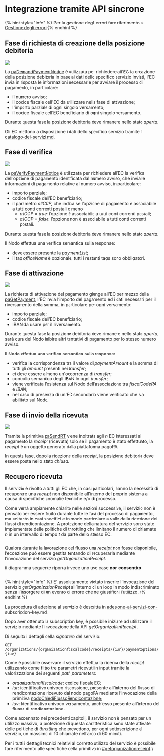 # Integrazione tramite API sincrone

{% hint style="info" %}
Per la gestione degli errori fare riferimento a [Gestione degli errori](http://localhost:5000/o/KXYtsf32WSKm6ga638R3/s/mU2qgiLV1G3m9z1VjAOc/ "mention")
{% endhint %}

## Fase di richiesta di creazione della posizione debitoria

![](../../.gitbook/assets/paDemandPaymentNotice.png)

La [paDemandPaymentNotice](../../appendici/primitive.md#pademandpaymentnotice) è utilizzata per richiedere all’EC la creazione della posizione debitoria in base ai dati dello specifico servizio inviati, l'EC invia in risposta le informazioni necessarie per avviare il processo di pagamento, in particolare:

* il numero avviso;
* il codice fiscale dell'EC da utilizzare nella fase di attivazione;
* l'importo parziale di ogni singolo versamento;
* il codice fiscale dell’EC beneficiario di ogni singolo versamento.

Durante questa fase la posizione debitoria deve rimanere nello stato _aperta._

Gli EC mettono a disposizione i dati dello specifico servizio tramite il [catalogo-dei-servizi.md](../../casi-duso/pagamento-spontaneo-presso-psp/catalogo-dei-servizi.md "mention").

## Fase di verifica

![](../../.gitbook/assets/paVerifyPaymentNotice.png)

La [paVerifyPaymentNotice](../../appendici/primitive.md#paverifypaymentnotice) è utilizzata per richiedere all’EC la verifica dell’opzione di pagamento identificata dal numero avviso, che invia le informazioni di pagamento relative al numero avviso, in particolare:

* importo parziale;
* codice fiscale dell’EC beneficiario;
* il parametro _allCCP,_ che indica se l’opzione di pagamento è associabile a tutti conti correnti postali o meno
  * _allCCP = true_: l’opzione è associabile a tutti conti correnti postali;
  * _allCCP = false_: l’opzione non è associabile a tutti conti correnti postali.

Durante questa fase la posizione debitoria deve rimanere nello stato _aperta._

Il Nodo effettua una verifica semantica sulla response:

* deve essere presente la _paymentList_;
* il tag _officeName_ è opzionale, tutti i restanti tags sono obbligatori.

## Fase di attivazione

![](<../../.gitbook/assets/paGetPayment (1).png>)

La richiesta di attivazione del pagamento giunge all’EC per mezzo della [paGetPayment](../../appendici/primitive.md#pagetpayment), l'EC invia l’importo del pagamento ed i dati necessari per il riversamento della somma, in particolare per ogni versamento:

* importo parziale;
* codice fiscale dell’EC beneficiario;
* IBAN da usare per il riversamento.

Durante questa fase la posizione debitoria deve rimanere nello stato _aperta_, sarà cura del Nodo inibire altri tentativi di pagamento per lo stesso numero avviso.

Il Nodo effettua una verifica semantica sulla response:

* verifica la corrispondenza tra il valore di _paymentAmount_ e la somma di tutti gli _amount_ presenti nei _transfer_;
* ci deve essere almeno un'occorrenza di _transfer_;
* controllo semantico degli IBAN in ogni _transfer_;
* viene verificata l'esistenza sul Nodo dell'associazione tra _fiscalCodePA_ e _IBAN_;
* nel caso di presenza di un'EC secondario viene verificato che sia abilitato sul Nodo.

## Fase di invio della ricevuta

![](<../../.gitbook/assets/paSendRT (1).png>)

Tramite la primitiva [paSendRT](../../appendici/primitive.md#pasendrt) viene inoltrata agli _n_ EC interessati al pagamento la _receipt_ (ricevuta) solo se il pagamento è stato effettuato, la _receipt_ è un oggetto generato dalla piattaforma pagoPA.

In questa fase, dopo la ricezione della _receipt_, la posizione debitoria deve essere posta nello stato _chiusa._

## Recupero ricevuta <a href="#recupero-receipt-per-enti-creditori" id="recupero-receipt-per-enti-creditori"></a>

Il servizio è rivolto a tutti gli EC che, in casi particolari, hanno la necessità di recuperare una _receipt_ non disponibile all’interno del proprio sistema a causa di specifiche anomalie tecniche e/o di processo.

Come verrà ampiamente chiarito nelle sezioni successive, il servizio non è pensato per essere fruito durante tutte le fasi del processo di pagamento, ma soltanto in casi specifici e in modo particolare a valle della ricezione dei flussi di rendicontazione. A protezione della natura del servizio sono state implementate delle politiche di throttling che limitano il numero di chiamate _n_ in un intervallo di tempo _t_ da parte dello stesso EC.

<figure><img src="../../.gitbook/assets/image (1).png" alt=""><figcaption></figcaption></figure>

Qualora durante la lavorazione del flusso una _receipt_ non fosse disponibile, l’eccezione può essere gestita tentando di recuperarla mediante l’invocazione del servizio _getOrganizationReceipt_.

Il diagramma seguente riporta invece uno use case **non consentito**

<figure><img src="../../.gitbook/assets/image (6).png" alt=""><figcaption></figcaption></figure>

{% hint style="info" %}
E' assolutamente vietato inserire l’invocazione del servizio _getOrganizationReceipt_ all’interno di un loop in modo indiscriminato senza l’insorgere di un evento di errore che ne giustifichi l’utilizzo.
{% endhint %}

La procedura di adesione al servizio è descritta in [adesione-ai-servizi-con-subscription-key.md](../../appendici/adesione-ai-servizi-con-subscription-key.md "mention").

Dopo aver ottenuto la subscription key, è possibile iniziare ad utilizzare il servizio mediante l’invocazione della API _getOrganizationReceipt_.

Di seguito i dettagli della _signature_ del servizio:

`GET /organizations/{organizationfiscalcode}/receipts/{iur}/paymentoptions/{iuv}`

Come è possibile osservare il servizio effettua la ricerca della _receipt_ utilizzando come filtro tre parametri ricevuti in input tramite la valorizzazione dei seguenti _path parameters:_

* _organizationalfiscalcode_: codice fiscale EC;
* _iur_: identificativo univoco riscossione, presente all’interno del flusso di rendicontazione ricevuto dal nodo pagoPA mediante l’invocazione della primitiva [nodoChiediFlussoRendicontazione](../../appendici/primitive.md#nodochiediflussorendicontazione);
* _iuv_: Identificativo univoco versamento, anch’esso presente all’interno del flusso di rendicontazione.

Come accennato nei precedenti capitoli, il servizio non è pensato per un utilizzo massivo, a protezione di questa caratteristica sono state attivate delle politiche di _throttling_ che prevedono, per ogni sottoscrizione al servizio, un massimo di 10 chiamate nell’arco di 60 minuti.

Per i tutti i dettagli tecnici relativi al corretto utilizzo del servizio è possibile fare riferimento alle specifiche della primitiva in [#getorganizationreceipt](../../appendici/primitive.md#getorganizationreceipt "mention").\
